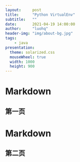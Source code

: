 ```yaml
---
layout:     post
title:      "Python VirtualEnv"
subtitle:   ""
date:       2021-04-19 14:00:00
author:     "luohq"
header-img: "img/about-bg.jpg"
tags:
    - java
presentation:
  theme: solarized.css
  mouseWheel: true
  width: 1000
  height: 900
---
```

<!-- slide -->
# Markdown
## 第一页
<!-- slide -->
# Markdown
## 第二页